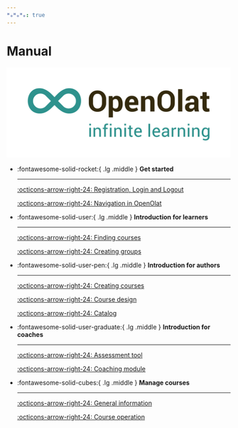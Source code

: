 ```yaml
---
ᴴₒᴴₒᴴₒ: true
---
```

# Manual

![Logo: OpenOlat – infinite learning](/docs/assets/OpenOlat_Logo_claim_RGB.png)


<div class="grid cards" markdown>

-	:fontawesome-solid-rocket:{ .lg .middle }  __Get started__

    ---

	[:octicons-arrow-right-24: Registration, Login and Logout](../login_registration/index.md)

	[:octicons-arrow-right-24: Navigation in OpenOlat](../basic_concepts/Navigation.md)


-	:fontawesome-solid-user:{ .lg .middle }  __Introduction for learners__

    ---

	[:octicons-arrow-right-24: Finding courses](../area_modules/Courses.md)

	[:octicons-arrow-right-24: Creating groups](../groups/Create_Groups.md)


-	:fontawesome-solid-user-pen:{ .lg .middle }  __Introduction for authors__

    ---

	[:octicons-arrow-right-24: Creating courses](../learningresources/Creating_Course.md)

	[:octicons-arrow-right-24: Course design](../learningresources/Learning_path_course.md)

	[:octicons-arrow-right-24: Catalog](../area_modules/catalog2.0.md)


-	:fontawesome-solid-user-graduate:{ .lg .middle }  __Introduction for coaches__

    ---

	[:octicons-arrow-right-24: Assessment tool](../learningresources/Assessment_tool_overview.md)

	[:octicons-arrow-right-24: Coaching module](../area_modules/Coaching.md)


-	:fontawesome-solid-cubes:{ .lg .middle }  __Manage courses__

    ---

	[:octicons-arrow-right-24: General information](../learningresources/General_Information.md)

	[:octicons-arrow-right-24: Course operation](../learningresources/Administration.md)	
	
</div>
	